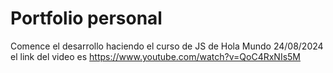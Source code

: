 # Portfolio personal

Comence el desarrollo haciendo el curso de JS de Hola Mundo 24/08/2024 el link del video es https://www.youtube.com/watch?v=QoC4RxNIs5M